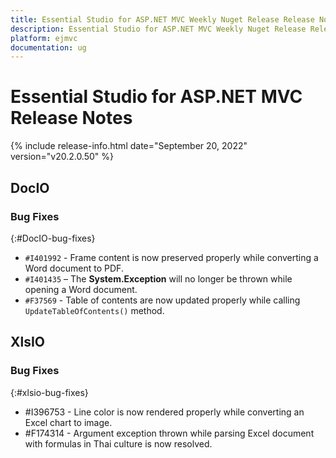 ```yaml
---
title: Essential Studio for ASP.NET MVC Weekly Nuget Release Release Notes  
description: Essential Studio for ASP.NET MVC Weekly Nuget Release Release Notes  
platform: ejmvc
documentation: ug
---
```


# Essential Studio for ASP.NET MVC  Release Notes  

{% include release-info.html date="September 20, 2022"  version="v20.2.0.50" %} 





## DocIO

### Bug Fixes
{:#DocIO-bug-fixes}

- `#I401992` - Frame content is now preserved properly while converting a Word document to PDF.
- `#I401435` – The **System.Exception** will no longer be thrown while opening a Word document.
- `#F37569` - Table of contents are now updated properly while calling `UpdateTableOfContents()` method.
## XlsIO

### Bug Fixes
{:#xlsio-bug-fixes}

* \#I396753 - Line color is now rendered properly while converting an Excel chart to image.
* \#F174314 - Argument exception thrown while parsing Excel document with formulas in Thai culture is now resolved.


